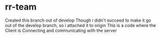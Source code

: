 # rr-team

Created this branch out of develop
Though i didn't succeed to make it go out of the develop branch, so i attached it to origin
This is a code where the Client is Connecting and communicating with the server
